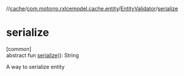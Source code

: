 //[cache](../../../index.md)/[com.motorro.rxlcemodel.cache.entity](../index.md)/[EntityValidator](index.md)/[serialize](serialize.md)

# serialize

[common]\
abstract fun [serialize](serialize.md)(): String

A way to serialize entity
